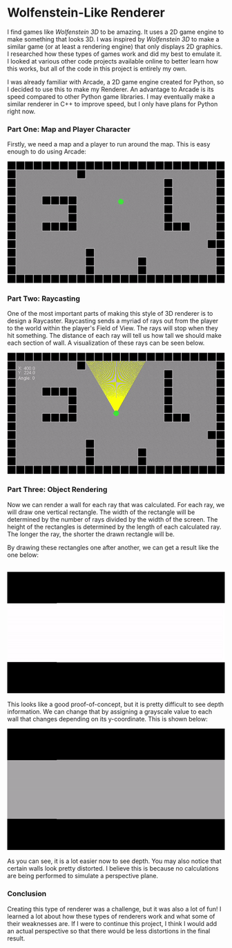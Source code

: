 # Wolfenstein-Like Renderer

I find games like *Wolfenstein 3D* to be amazing. It uses a 2D game engine to make something that looks 3D. I was inspired by *Wolfenstein 3D* to make a similar game (or at least a rendering engine) that only displays 2D graphics.  I researched how these types of games work and did my best to emulate it. I looked at various other code projects available online to better learn how this works, but all of the code in this project is entirely my own.

I was already familiar with Arcade, a 2D game engine created for Python, so I decided to use this to make my Renderer. An advantage to Arcade is its speed compared to other Python game libraries. I may eventually make a similar renderer in C++ to improve speed, but I only have plans for Python right now.

### Part One: Map and Player Character

Firstly, we need a map and a player to run around the map. This is easy enough to do using Arcade:

![top_view_no_rays](resources\doc\top_view_no_rays.gif)

### Part Two: Raycasting

One of the most important parts of making this style of 3D renderer is to design a Raycaster. Raycasting sends a myriad of rays out from the player to the world within the player's Field of View. The rays will stop when they hit something. The distance of each ray will tell us how tall we should make each section of wall. A visualization of these rays can be seen below.

![raycasting](resources\doc\raycasting.gif)

### Part Three: Object Rendering

Now we can render a wall for each ray that was calculated. For each ray, we will draw one vertical rectangle. The width of the rectangle will be determined by the number of rays divided by the width of the screen. The height of the rectangles is determined by the length of each calculated ray. The longer the ray, the shorter the drawn rectangle will be. 

By drawing these rectangles one after another, we can get a result like the one below:

​	![fpv_white](resources\doc\fpv_white.gif)

This looks like a good proof-of-concept, but it is pretty difficult to see depth information. We can change that by assigning a grayscale value to each wall that changes depending on its y-coordinate. This is shown below:

![fpv_grayscale](resources\doc\fpv_grayscale.gif)

As you can see, it is a lot easier now to see depth. You may also notice that certain walls look pretty distorted. I believe this is because no calculations are being performed to simulate a perspective plane. 

### Conclusion

Creating this type of renderer was a challenge, but it was also a lot of fun! I learned a lot about how these types of renderers work and what some of their weaknesses are. If I were to continue this project, I think I would add an actual perspective so that there would be less distortions in the final result.

